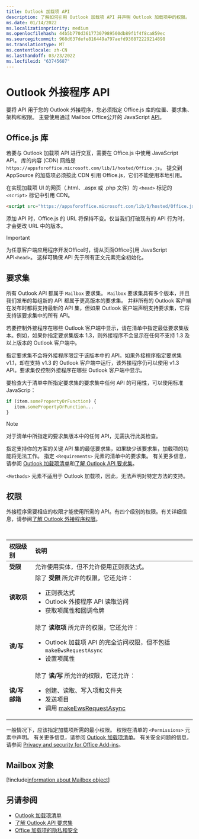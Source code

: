 ```yaml
---
title: Outlook 加载项 API
description: 了解如何引用 Outlook 加载项 API 并声明 Outlook 加载项中的权限。
ms.date: 01/14/2022
ms.localizationpriority: medium
ms.openlocfilehash: 44b5b770d36177307989500db89f1f4f8ca859ec
ms.sourcegitcommit: 968d637defe816449a797aefd930872229214898
ms.translationtype: MT
ms.contentlocale: zh-CN
ms.lasthandoff: 03/23/2022
ms.locfileid: "63745687"
---
```

# <a name="outlook-add-in-apis"></a>Outlook 外接程序 API

要将 API 用于您的 Outlook 外接程序，您必须指定 Office.js 库的位置、要求集、架构和权限。 主要使用通过 Mailbox Office公开的 JavaScript [API](#mailbox-object)。

## <a name="officejs-library"></a>Office.js 库

若要与 Outlook 加载项 API 进行交互，需要在 Office.js 中使用 JavaScript API。 库的内容 (CDN) 网络是 `https://appsforoffice.microsoft.com/lib/1/hosted/Office.js`。 提交到 AppSource 的加载项必须按此 CDN 引用 Office.js，它们不能使用本地引用。

在实现加载项 UI 的网页（.html、.aspx 或 .php 文件）的 `<head>` 标记的 `<script>` 标记中引用 CDN。

```HTML
<script src="https://appsforoffice.microsoft.com/lib/1/hosted/Office.js" type="text/javascript"></script>
```

添加 API 时，Office.js 的 URL 将保持不变。仅当我们打破现有的 API 行为时，才会更改 URL 中的版本。

> [!IMPORTANT]
> 为任意客户端应用程序开发Office时，请从页面Office引用 JavaScript API`<head>`。 这样可确保 API 先于所有正文元素完全初始化。

## <a name="requirement-sets"></a>要求集

所有 Outlook API 都属于 `Mailbox` 要求集。 `Mailbox` 要求集具有多个版本，并且我们发布的每组新的 API 都属于更高版本的要求集。 并非所有的 Outlook 客户端在发布时都将支持最新的 API 集，但如果 Outlook 客户端声明支持要求集，它将支持该要求集中的所有 API。

若要控制外接程序在哪些 Outlook 客户端中显示，请在清单中指定最低要求集版本。例如，如果你指定要求集版本 1.3，则外接程序不会显示在任何不支持 1.3 及以上版本的 Outlook 客户端中。

指定要求集不会将外接程序限定于该版本中的 API。如果外接程序指定要求集 v1.1，却在支持 v1.3 的 Outlook 客户端中运行，该外接程序仍可以使用 v1.3 API。要求集仅控制外接程序在哪些 Outlook 客户端中显示。

要检查大于清单中所指定要求集的要求集中任何 API 的可用性，可以使用标准 JavaScrip：

```js
if (item.somePropertyOrFunction) {
   item.somePropertyOrFunction...  
}
```

> [!NOTE]
> 对于清单中所指定的要求集版本中的任何 API，无需执行此类检查。

指定支持你的方案的关键 API 集的最低要求集，如果缺少该要求集，加载项的功能将无法工作。 指定 `<Requirements>` 元素的清单中的要求集。 有关更多信息，请参阅 [Outlook 加载项清单](manifests.md)和[了解 Outlook API 要求集](../reference/requirement-sets/outlook-api-requirement-sets.md)。

`<Methods>` 元素不适用于 Outlook 加载项，因此，无法声明对特定方法的支持。

## <a name="permissions"></a>权限

外接程序需要相应的权限才能使用所需的 API。有四个级别的权限。有关详细信息，请参阅[了解 Outlook 外接程序权限](understanding-outlook-add-in-permissions.md)。

<br/>

|权限级别|说明|
|:-----|:-----|
| **受限** | 允许使用实体，但不允许使用正则表达式。 |
| **读取项** | 除了 **受限** 所允许的权限，它还允许：<ul><li>正则表达式</li><li>Outlook 外接程序 API 读取访问</li><li>获取项属性和回调令牌</li></ul> |
| **读/写** | 除了 **读取项** 所允许的权限，它还允许：<ul><li>Outlook 加载项 API 的完全访问权限，但不包括 `makeEwsRequestAsync`</li><li>设置项属性</li></ul> |
| **读/写邮箱** | 除了 **读/写** 所允许的权限，它还允许：<ul><li>创建、读取、写入项和文件夹</li><li>发送项目</li><li>调用 [makeEwsRequestAsync](../reference/objectmodel/preview-requirement-set/office.context.mailbox.md#methods)</li></ul> |

一般情况下，应该指定加载项所需的最小权限。 权限在清单的 `<Permissions>` 元素中声明。 有关更多信息，请参阅 [Outlook 加载项清单](manifests.md)。 有关安全问题的信息，请参阅 [Privacy and security for Office Add-ins](../concepts/privacy-and-security.md)。

## <a name="mailbox-object"></a>Mailbox 对象

[!include[information about Mailbox object](../includes/mailbox-object-desc.md)]

## <a name="see-also"></a>另请参阅

- [Outlook 加载项清单](manifests.md)
- [了解 Outlook API 要求集](../reference/requirement-sets/outlook-api-requirement-sets.md)
- [Office 加载项的隐私和安全](../concepts/privacy-and-security.md)
